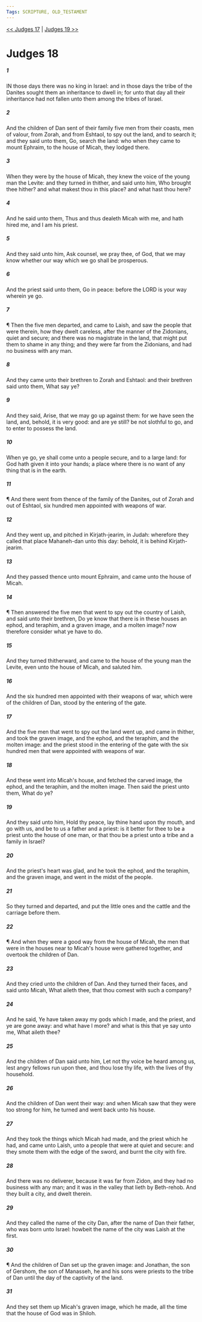 ```yaml
---
Tags: SCRIPTURE, OLD_TESTAMENT
---
```


[<< Judges 17](OLD_TESTAMENT/07_Judges/Judges_17.md) | [Judges 19 >>](OLD_TESTAMENT/07_Judges/Judges_19.md)

# Judges 18

##### 1

IN those days there was no king in Israel: and in those days the tribe of the Danites sought them an inheritance to dwell in; for unto that day all their inheritance had not fallen unto them among the tribes of Israel.

##### 2

And the children of Dan sent of their family five men from their coasts, men of valour, from Zorah, and from Eshtaol, to spy out the land, and to search it; and they said unto them, Go, search the land: who when they came to mount Ephraim, to the house of Micah, they lodged there.

##### 3

When they were by the house of Micah, they knew the voice of the young man the Levite: and they turned in thither, and said unto him, Who brought thee hither? and what makest thou in this place? and what hast thou here?

##### 4

And he said unto them, Thus and thus dealeth Micah with me, and hath hired me, and I am his priest.

##### 5

And they said unto him, Ask counsel, we pray thee, of God, that we may know whether our way which we go shall be prosperous.

##### 6

And the priest said unto them, Go in peace: before the LORD is your way wherein ye go.

##### 7

¶ Then the five men departed, and came to Laish, and saw the people that were therein, how they dwelt careless, after the manner of the Zidonians, quiet and secure; and there was no magistrate in the land, that might put them to shame in any thing; and they were far from the Zidonians, and had no business with any man.

##### 8

And they came unto their brethren to Zorah and Eshtaol: and their brethren said unto them, What say ye?

##### 9

And they said, Arise, that we may go up against them: for we have seen the land, and, behold, it is very good: and are ye still? be not slothful to go, and to enter to possess the land.

##### 10

When ye go, ye shall come unto a people secure, and to a large land: for God hath given it into your hands; a place where there is no want of any thing that is in the earth.

##### 11

¶ And there went from thence of the family of the Danites, out of Zorah and out of Eshtaol, six hundred men appointed with weapons of war.

##### 12

And they went up, and pitched in Kirjath-jearim, in Judah: wherefore they called that place Mahaneh-dan unto this day: behold, it is behind Kirjath-jearim.

##### 13

And they passed thence unto mount Ephraim, and came unto the house of Micah.

##### 14

¶ Then answered the five men that went to spy out the country of Laish, and said unto their brethren, Do ye know that there is in these houses an ephod, and teraphim, and a graven image, and a molten image? now therefore consider what ye have to do.

##### 15

And they turned thitherward, and came to the house of the young man the Levite, even unto the house of Micah, and saluted him.

##### 16

And the six hundred men appointed with their weapons of war, which were of the children of Dan, stood by the entering of the gate.

##### 17

And the five men that went to spy out the land went up, and came in thither, and took the graven image, and the ephod, and the teraphim, and the molten image: and the priest stood in the entering of the gate with the six hundred men that were appointed with weapons of war.

##### 18

And these went into Micah's house, and fetched the carved image, the ephod, and the teraphim, and the molten image. Then said the priest unto them, What do ye?

##### 19

And they said unto him, Hold thy peace, lay thine hand upon thy mouth, and go with us, and be to us a father and a priest: is it better for thee to be a priest unto the house of one man, or that thou be a priest unto a tribe and a family in Israel?

##### 20

And the priest's heart was glad, and he took the ephod, and the teraphim, and the graven image, and went in the midst of the people.

##### 21

So they turned and departed, and put the little ones and the cattle and the carriage before them.

##### 22

¶ And when they were a good way from the house of Micah, the men that were in the houses near to Micah's house were gathered together, and overtook the children of Dan.

##### 23

And they cried unto the children of Dan. And they turned their faces, and said unto Micah, What aileth thee, that thou comest with such a company?

##### 24

And he said, Ye have taken away my gods which I made, and the priest, and ye are gone away: and what have I more? and what is this that ye say unto me, What aileth thee?

##### 25

And the children of Dan said unto him, Let not thy voice be heard among us, lest angry fellows run upon thee, and thou lose thy life, with the lives of thy household.

##### 26

And the children of Dan went their way: and when Micah saw that they were too strong for him, he turned and went back unto his house.

##### 27

And they took the things which Micah had made, and the priest which he had, and came unto Laish, unto a people that were at quiet and secure: and they smote them with the edge of the sword, and burnt the city with fire.

##### 28

And there was no deliverer, because it was far from Zidon, and they had no business with any man; and it was in the valley that lieth by Beth-rehob. And they built a city, and dwelt therein.

##### 29

And they called the name of the city Dan, after the name of Dan their father, who was born unto Israel: howbeit the name of the city was Laish at the first.

##### 30

¶ And the children of Dan set up the graven image: and Jonathan, the son of Gershom, the son of Manasseh, he and his sons were priests to the tribe of Dan until the day of the captivity of the land.

##### 31

And they set them up Micah's graven image, which he made, all the time that the house of God was in Shiloh.
